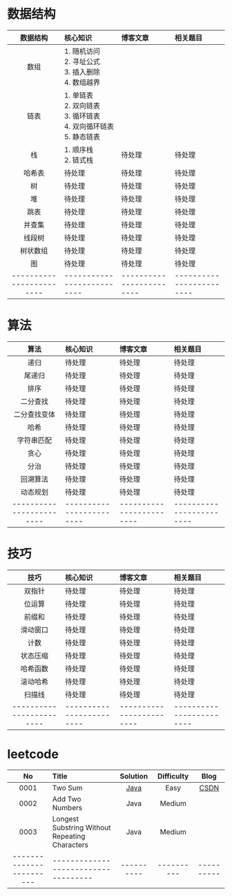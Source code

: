 # 数据结构
| 数据结构 | 核心知识 | 博客文章 | 相关题目 | 
|:------:|:------|:------|:------| 
|数组|1. 随机访问<br>2. 寻址公式<br>3. 插入删除<br>4. 数组越界| | |
|链表|1. 单链表<br>2. 双向链表<br>3. 循环链表<br>4. 双向循环链表<br>5. 静态链表| | |
|栈|1. 顺序栈<br>2. 链式栈|待处理|待处理|
|哈希表|待处理|待处理|待处理|
|树|待处理|待处理|待处理|
|堆|待处理|待处理|待处理|
|跳表|待处理|待处理|待处理|
|并查集|待处理|待处理|待处理|
|线段树|待处理|待处理|待处理|
|树状数组|待处理|待处理|待处理|
|图|待处理|待处理|待处理|
|------------------------|--------------------------|------------------------|------------------------|

# 算法
| 算法 | 核心知识 | 博客文章 | 相关题目 | 
|:------:|:------|:------|:------| 
|递归|待处理|待处理|待处理|
|尾递归|待处理|待处理|待处理|
|排序|待处理|待处理| 待处理|
|二分查找|待处理|待处理|待处理|
|二分查找变体|待处理|待处理|待处理|
|哈希|待处理|待处理|待处理|
|字符串匹配|待处理|待处理|待处理|
|贪心|待处理|待处理|待处理|
|分治|待处理|待处理|待处理|
|回溯算法|待处理|待处理|待处理|
|动态规划|待处理|待处理|待处理|
|------------------------|------------------------|------------------------|------------------------|

# 技巧
| 技巧 | 核心知识 | 博客文章 | 相关题目 | 
|:------:|:------|:------|:------| 
|双指针|待处理|待处理|待处理|
|位运算|待处理|待处理|待处理|
|前缀和|待处理|待处理|待处理|
|滑动窗口|待处理|待处理|待处理|
|计数|待处理|待处理|待处理|
|状态压缩|待处理|待处理|待处理|
|哈希函数|待处理|待处理|待处理|
|滚动哈希|待处理|待处理|待处理|
|扫描线|待处理|待处理|待处理|
|------------------------|------------------------|------------------------|------------------------|

# leetcode
| No | Title | Solution | Difficulty | Blog |
|:------:|:------|:------:|:------:|:------:| 
|0001|Two Sum|[Java](https://github.com/yihonglei/thinking-in-algorithms/tree/master/java/src/main/java/com/jpeony/algorithm/leetcode/n0001)|Easy|[CSDN](https://jpeony.blog.csdn.net/article/details/121884728)|
|0002|Add Two Numbers|Java|Medium||
|0003|Longest Substring Without Repeating Characters|Java|Medium||
|------------------------|-----------------------------------|----------|----------|----------|
